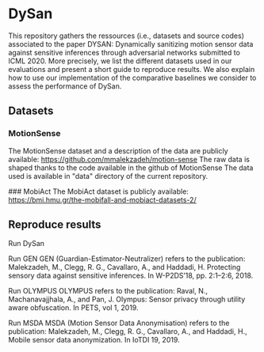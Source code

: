 # DySan


This repository gathers the ressources (i.e., datasets and source codes) associated to the paper DYSAN: Dynamically sanitizing motion sensor data against sensitive inferences through adversarial networks submitted to ICML 2020. More precisely, we list the different datasets used in our evaluations and present a short guide to reproduce results. We also explain how to use our implementation of the comparative baselines we consider to assess the performance of DySan.


## Datasets


### MotionSense
The MotionSense dataset and a description of the data are publicly available: https://github.com/mmalekzadeh/motion-sense
The raw data is shaped thanks to the code available in the github of MotionSense
The data used is available in "data" directory of the current repository.


### MobiAct
The MobiAct dataset is publicly available: https://bmi.hmu.gr/the-mobifall-and-mobiact-datasets-2/

## Reproduce results

Run DySan



Run GEN 
GEN (Guardian-Estimator-Neutralizer) refers to the publication: Malekzadeh, M., Clegg, R. G., Cavallaro, A., and Haddadi, H. Protecting sensory data against sensitive inferences. In W-P2DS’18, pp. 2:1–2:6, 2018.



Run OLYMPUS
OLYMPUS refers to the publication: Raval, N., Machanavajjhala, A., and Pan, J. Olympus: Sensor privacy through utility aware obfuscation. In PETS, vol 1, 2019.



Run MSDA
MSDA (Motion Sensor Data Anonymisation) refers to the publication: Malekzadeh, M., Clegg, R. G., Cavallaro, A., and Haddadi, H., Mobile sensor data anonymization. In
IoTDI 19, 2019.



